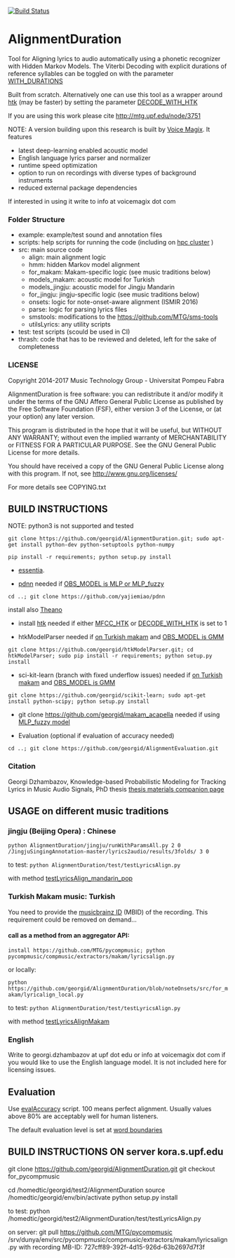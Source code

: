 [![Build Status](https://travis-ci.org/georgid/AlignmentDuration.svg?branch=noteOnsets)](https://travis-ci.org/georgid/AlignmentDuration)

AlignmentDuration
======

Tool for Aligning lyrics to audio automatically using a phonetic recognizer with Hidden Markov Models. The Viterbi Decoding with explicit durations of reference syllables can be toggled on with the parameter [WITH_DURATIONS](https://github.com/georgid/AlignmentDuration/blob/noteOnsets/src/align/ParametersAlgo.py#L36)

Built from scratch. Alternatively one can use this tool as a wrapper around  [htk](http://htk.eng.cam.ac.uk/download.shtml) (may be faster) by setting the parameter [DECODE_WITH_HTK](https://github.com/georgid/AlignmentDuration/blob/noteOnsets/src/align/ParametersAlgo.py#L47) 

If you are using this work please cite http://mtg.upf.edu/node/3751
  

NOTE: A version building upon this research is built by [Voice Magix](http://www.voicemagix.com). It features 
- latest deep-learning enabled acoustic model
- English language lyrics parser and normalizer
- runtime speed optimization 
- option to run on recordings with diverse types of background instruments
- reduced external package dependencies 

If interested in using it write to info at voicemagix dot com

### Folder Structure
- example: example/test sound and annotation files 
- scripts: help scripts for running the code (including on [hpc cluster](https://www.upf.edu/en/web/etic/hpc) )
- src: main source code
	- align: main alignment logic
	- hmm: hidden Markov model alignment
	- for_makam: Makam-specific logic (see music traditions below)
	- models_makam: acoustic model for Turkish
	- models_jingju: acoustic model for Jingju Mandarin
	- for_jingju: jingju-specific logic (see music traditions below)
	- onsets: logic for note-onset-aware alignment (ISMIR 2016)
	- parse: logic for parsing lyrics files
	- smstools: modifications to the https://github.com/MTG/sms-tools
	- utilsLyrics: any utility scripts
- test: test scripts (scould be used in CI)
- thrash: code that has to be reviewed and deleted, left for the sake of completeness  

### LICENSE
Copyright 2014-2017  Music Technology Group - Universitat Pompeu Fabra

AlignmentDuration is free software: you can redistribute it and/or modify it under the terms of the GNU Affero General Public License as published by the Free Software Foundation (FSF), either version 3 of the License, or (at your option) any later version.

This program is distributed in the hope that it will be useful, but WITHOUT ANY WARRANTY; without even the implied warranty of MERCHANTABILITY or FITNESS FOR A PARTICULAR PURPOSE.  See the GNU General Public License for more details.

You should have received a copy of the GNU General Public License along with this program.  If not, see http://www.gnu.org/licenses/

For more details see COPYING.txt


BUILD INSTRUCTIONS
----------------------------------- 
NOTE: python3 is not supported and tested

`git clone https://github.com/georgid/AlignmentDuration.git;
sudo apt-get install python-dev python-setuptools python-numpy`

`pip install -r requirements;
python setup.py install`


* [essentia](http://essentia.upf.edu/). 


* [pdnn](https://www.cs.cmu.edu/~ymiao/pdnntk.html)
needed if [OBS_MODEL is MLP or MLP_fuzzy](https://github.com/georgid/AlignmentDuration/blob/noteOnsets/src/align/ParametersAlgo.py#L26)

`cd ..;
git clone https://github.com/yajiemiao/pdnn`

install also [Theano](http://www.cs.cmu.edu/~ymiao/pdnntk.html)


* install [htk](http://htk.eng.cam.ac.uk/download.shtml)
needed if either [MFCC_HTK](https://github.com/georgid/AlignmentDuration/blob/noteOnsets/src/align/ParametersAlgo.py#L49)
or [DECODE_WITH_HTK](https://github.com/georgid/AlignmentDuration/blob/noteOnsets/src/align/ParametersAlgo.py#L47) is set to 1


* htkModelParser 
needed if [on Turkish makam](https://github.com/georgid/AlignmentDuration/blob/noteOnsets/src/align/ParametersAlgo.py#L24) and
[OBS_MODEL is GMM](https://github.com/georgid/AlignmentDuration/blob/noteOnsets/src/align/ParametersAlgo.py#L26)

`git clone https://github.com/georgid/htkModelParser.git;
cd htkModelParser;
sudo pip install -r requirements;
python setup.py install`



* sci-kit-learn (branch with fixed underflow issues)
needed if [on Turkish makam](https://github.com/georgid/AlignmentDuration/blob/noteOnsets/src/align/ParametersAlgo.py#L24) and
[OBS_MODEL is GMM](https://github.com/georgid/AlignmentDuration/blob/noteOnsets/src/align/ParametersAlgo.py#L26)

`git clone https://github.com/georgid/scikit-learn;
sudo apt-get install python-scipy;
python setup.py install`


* git clone https://github.com/georgid/makam_acapella
needed if using [MLP_fuzzy model](https://github.com/georgid/AlignmentDuration/blob/noteOnsets/src/align/ParametersAlgo.py#L28) 


* Evaluation (optional if evaluation of accuracy needed) 
<put in parent directory of AlignmentDuration>

`cd ..;
git clone https://github.com/georgid/AlignmentEvaluation.git`


### Citation
Georgi Dzhambazov, Knowledge-based Probabilistic Modeling for Tracking Lyrics in Music Audio Signals, PhD thesis
[thesis materials companion page](compmusic.upf.edu/phd-thesis-georgi)


USAGE on different music traditions
-------------------------------------------------------

### jingju (Beijing Opera) : Chinese
`python AlignmentDuration/jingju/runWithParamsAll.py 2 0   /JingjuSingingAnnotation-master/lyrics2audio/results/3folds/ 3 0`

to test: 
`python AlignmentDuration/test/testLyricsAlign.py`

with method [testLyricsAlign_mandarin_pop](https://github.com/georgid/AlignmentDuration/blob/noteOnsets/test/testLyricsAlign.py#L97)


### Turkish Makam music: Turkish
You need to provide the [musicbrainz ID](https://musicbrainz.org/) (MBID) of the recording. This requirement could be removed on demand...

#### call as a method from an aggregator API:
`install https://github.com/MTG/pycompmusic;
python pycompmusic/compmusic/extractors/makam/lyricsalign.py`

or locally:

`python https://github.com/georgid/AlignmentDuration/blob/noteOnsets/src/for_makam/lyricalign_local.py`

to test: 
`python AlignmentDuration/test/testLyricsAlign.py`

with method [testLyricsAlignMakam](https://github.com/georgid/AlignmentDuration/blob/noteOnsets/test/testLyricsAlign.py#L51)


### English 

Write to georgi.dzhambazov at upf dot edu or info at voicemagix dot com if you would like to use the English 
language model. It is not included here for licensing issues. 

## Evaluation
Use [evalAccuracy](https://github.com/georgid/AlignmentDuration/blob/noteOnsets/src/align/LyricsAligner.py#L195) script. 100 means perfect alignment. Usually values above 80% are acceptably well for human listeners.

The default evaluation level is set at [word boundaries](https://github.com/georgid/AlignmentDuration/blob/noteOnsets/src/align/ParametersAlgo.py#L30)




 
 
BUILD INSTRUCTIONS ON server kora.s.upf.edu
-------------------------------

git clone https://github.com/georgid/AlignmentDuration.git
git checkout for_pycompmusic

cd /homedtic/georgid/test2/AlignmentDuration
source /homedtic/georgid/env/bin/activate 
python setup.py install

to test:
python /homedtic/georgid/test2/AlignmentDuration/test/testLyricsAlign.py

on server:
git pull https://github.com/MTG/pycompmusic
/srv/dunya/env/src/pycompmusic/compmusic/extractors/makam/lyricsalign.py
with recording MB-ID: 727cff89-392f-4d15-926d-63b2697d7f3f 
